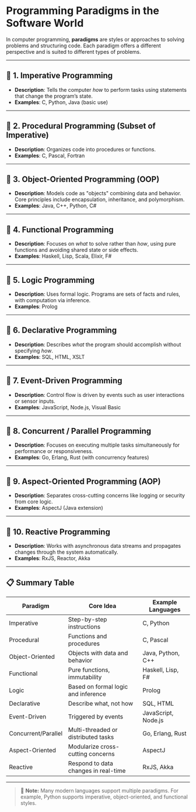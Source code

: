 # Programming Paradigms in the Software World

In computer programming, **paradigms** are styles or approaches to solving problems and structuring code. Each paradigm offers a different perspective and is suited to different types of problems.

---

## 🔹 1. Imperative Programming
- **Description**: Tells the computer *how* to perform tasks using statements that change the program’s state.
- **Examples**: C, Python, Java (basic use)

---

## 🔹 2. Procedural Programming (Subset of Imperative)
- **Description**: Organizes code into procedures or functions.
- **Examples**: C, Pascal, Fortran

---

## 🔹 3. Object-Oriented Programming (OOP)
- **Description**: Models code as "objects" combining data and behavior. Core principles include encapsulation, inheritance, and polymorphism.
- **Examples**: Java, C++, Python, C#

---

## 🔹 4. Functional Programming
- **Description**: Focuses on *what* to solve rather than *how*, using pure functions and avoiding shared state or side effects.
- **Examples**: Haskell, Lisp, Scala, Elixir, F#

---

## 🔹 5. Logic Programming
- **Description**: Uses formal logic. Programs are sets of facts and rules, with computation via inference.
- **Examples**: Prolog

---

## 🔹 6. Declarative Programming
- **Description**: Describes *what* the program should accomplish without specifying *how*.
- **Examples**: SQL, HTML, XSLT

---

## 🔹 7. Event-Driven Programming
- **Description**: Control flow is driven by events such as user interactions or sensor inputs.
- **Examples**: JavaScript, Node.js, Visual Basic

---

## 🔹 8. Concurrent / Parallel Programming
- **Description**: Focuses on executing multiple tasks simultaneously for performance or responsiveness.
- **Examples**: Go, Erlang, Rust (with concurrency features)

---

## 🔹 9. Aspect-Oriented Programming (AOP)
- **Description**: Separates cross-cutting concerns like logging or security from core logic.
- **Examples**: AspectJ (Java extension)

---

## 🔹 10. Reactive Programming
- **Description**: Works with asynchronous data streams and propagates changes through the system automatically.
- **Examples**: RxJS, Reactor, Akka

---

## 📋 Summary Table

| Paradigm               | Core Idea                            | Example Languages          |
|------------------------|--------------------------------------|----------------------------|
| Imperative             | Step-by-step instructions            | C, Python                  |
| Procedural             | Functions and procedures             | C, Pascal                  |
| Object-Oriented        | Objects with data and behavior       | Java, Python, C++          |
| Functional             | Pure functions, immutability         | Haskell, Lisp, F#          |
| Logic                  | Based on formal logic and inference  | Prolog                     |
| Declarative            | Describe what, not how               | SQL, HTML                  |
| Event-Driven           | Triggered by events                  | JavaScript, Node.js        |
| Concurrent/Parallel    | Multi-threaded or distributed tasks  | Go, Erlang, Rust           |
| Aspect-Oriented        | Modularize cross-cutting concerns    | AspectJ                    |
| Reactive               | Respond to data changes in real-time | RxJS, Akka                 |

---

> 🧠 **Note:** Many modern languages support multiple paradigms. For example, Python supports imperative, object-oriented, and functional styles.

